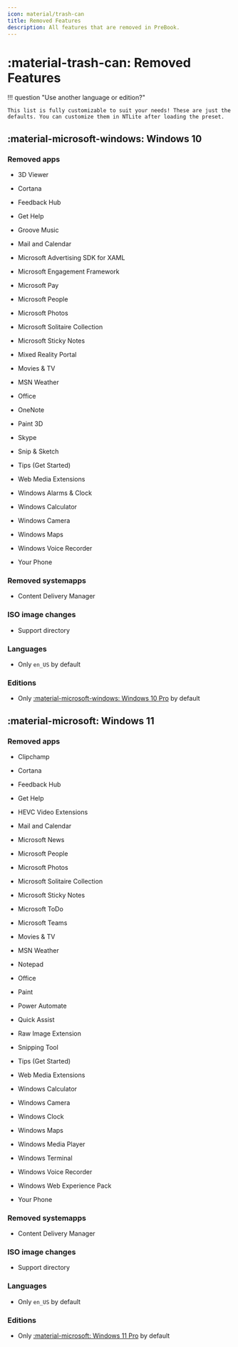 ```yaml
---
icon: material/trash-can
title: Removed Features
description: All features that are removed in PreBook.
---
```


# :material-trash-can: Removed Features

!!! question "Use another language or edition?"

    This list is fully customizable to suit your needs! These are just the defaults. You can customize them in NTLite after loading the preset.


## :material-microsoft-windows: Windows 10

### Removed apps

- 3D Viewer

- Cortana

- Feedback Hub

- Get Help

- Groove Music

- Mail and Calendar

- Microsoft Advertising SDK for XAML

- Microsoft Engagement Framework

- Microsoft Pay

- Microsoft People

- Microsoft Photos

- Microsoft Solitaire Collection

- Microsoft Sticky Notes

- Mixed Reality Portal

- Movies & TV

- MSN Weather

- Office

- OneNote

- Paint 3D

- Skype

- Snip & Sketch

- Tips (Get Started)

- Web Media Extensions

- Windows Alarms & Clock

- Windows Calculator

- Windows Camera

- Windows Maps

- Windows Voice Recorder

- Your Phone

### Removed systemapps

- Content Delivery Manager

### ISO image changes

- Support directory

### Languages

- Only `en_US` by default

### Editions

- Only [:material-microsoft-windows: Windows 10 Pro](https://www.microsoft.com/en-ca/windowsforbusiness/windows-10-pro) by default

## :material-microsoft: Windows 11

### Removed apps

- Clipchamp

- Cortana

- Feedback Hub

- Get Help

- HEVC Video Extensions

- Mail and Calendar

- Microsoft News

- Microsoft People

- Microsoft Photos

- Microsoft Solitaire Collection

- Microsoft Sticky Notes

- Microsoft ToDo

- Microsoft Teams

- Movies & TV

- MSN Weather

- Notepad

- Office

- Paint

- Power Automate

- Quick Assist

- Raw Image Extension

- Snipping Tool

- Tips (Get Started)

- Web Media Extensions

- Windows Calculator

- Windows Camera

- Windows Clock

- Windows Maps

- Windows Media Player

- Windows Terminal

- Windows Voice Recorder

- Windows Web Experience Pack

- Your Phone

### Removed systemapps

- Content Delivery Manager

### ISO image changes

- Support directory

### Languages

- Only `en_US` by default

### Editions

- Only [:material-microsoft: Windows 11 Pro](https://www.microsoft.com/en-ca/windows/business/windows-11-pro) by default

